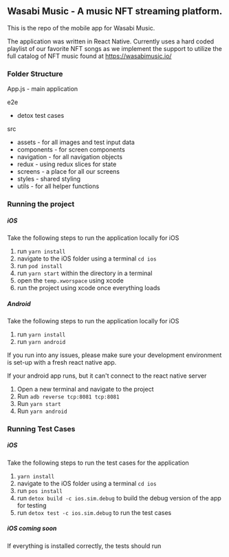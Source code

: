 ## Wasabi Music - A music NFT streaming platform.
This is the repo of the mobile app for Wasabi Music. 

The application was written in React Native. Currently uses a hard coded playlist of our favorite NFT songs as we implement the support to utilize the full catalog of NFT music found at https://wasabimusic.io/

### Folder Structure
App.js - main application

e2e
* detox test cases

src 
* assets - for all images and test input data
* components - for screen components
* navigation - for all navigation objects
* redux - using redux slices for state
* screens - a place for all our screens
* styles - shared styling
* utils - for all helper functions


### Running the project

##### iOS
Take the following steps to run the application locally for iOS
1. run `yarn install`
2. navigate to the iOS folder using a terminal `cd ios` 
3. run `pod install`
4. run `yarn start` within the directory in a terminal
5. open the `temp.xworspace` using xcode
6. run the project using xcode once everything loads

##### Android 
Take the following steps to run the application locally for iOS
1. run `yarn install`
2. run `yarn android`

If you run into any issues, please make sure your development environment is set-up with a fresh react native app.

If your android app runs, but it can't connect to the react native server
1. Open a new terminal and navigate to the project
2. Run `adb reverse tcp:8081 tcp:8081`
3. Run `yarn start`
4. Run `yarn android` 

### Running Test Cases

##### iOS
Take the following steps to run the test cases for the application
1. `yarn install` 
2. navigate to the iOS folder using a terminal `cd ios`
3. run `pos install`
4. run `detox build -c ios.sim.debug` to build the debug version of the app for testing
5. run `detox test -c ios.sim.debug` to run the test cases

##### iOS coming soon

If everything is installed correctly, the tests should run